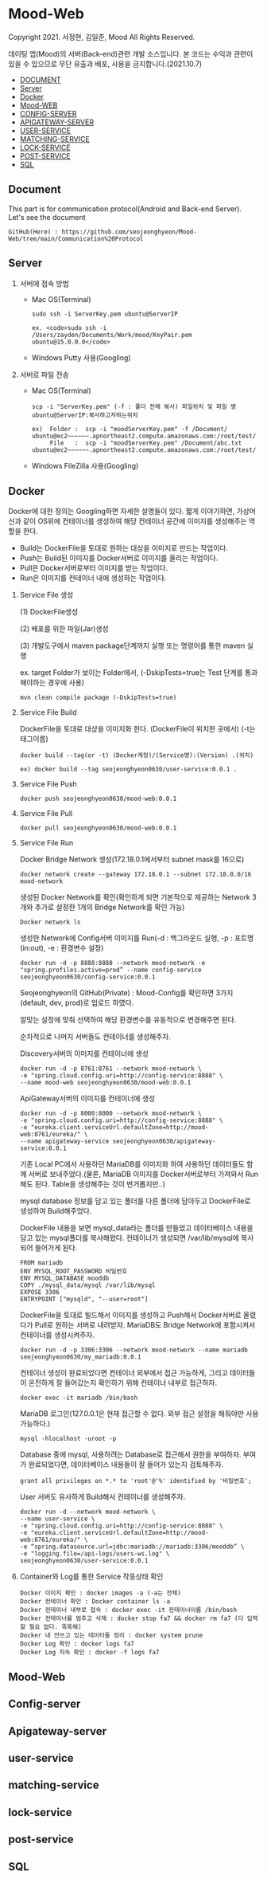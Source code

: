 # Mood-Web
  Copyright 2021. 서정현, 김일준, Mood All Rights Reserved.
  
  
  데이팅 앱(Mood)의 서버(Back-end)관련 개발 소스입니다. 본 코드는 수익과 관련이 있을 수 있으므로 무단 유출과 배포, 사용을 금지합니다.(2021.10.7)

* [DOCUMENT](#document)
* [Server](#server)
* [Docker](#docker)
* [Mood-WEB](#mood-web)
* [CONFIG-SERVER](#config-server)
* [APIGATEWAY-SERVER](#apigateway-server)
* [USER-SERVICE](#user-service)
* [MATCHING-SERVICE](#matching-service)
* [LOCK-SERVICE](#lock-service)
* [POST-SERVICE](#post-service)
* [SQL](#sql)


## Document
  This part is for communication protocol(Android and Back-end Server). Let's see the document
  ```
  GitHub(Here) : https://github.com/seojeonghyeon/Mood-Web/tree/main/Communication%20Protocol
  ```

## Server

1. 서버에 접속 방법
   - Mac OS(Terminal)

      ```
      sudo ssh -i ServerKey.pem ubuntu@ServerIP
      ```
      ```
      ex. <code>sudo ssh -i /Users/zayden/Documents/Work/mood/KeyPair.pem ubuntu@15.0.0.0</code>
      ```
   - Windows
      Putty 사용(Googling)


2. 서버로 파일 전송
   - Mac OS(Terminal)
     ```
     scp -i "ServerKey.pem" (-f : 폴더 전체 복사) 파일위치 및 파일 명 ubuntu@ServerIP:복사하고자하는위치
     ```
     ```
     ex)  Folder :  scp -i "moodServerKey.pem" -f /Document/ ubuntu@ec2~~~~~~.apnortheast2.compute.amazonaws.com:/root/test/
          File   :  scp -i "moodServerKey.pem" /Document/abc.txt ubuntu@ec2~~~~~~.apnortheast2.compute.amazonaws.com:/root/test/
     ```
    
   - Windows
      FileZilla 사용(Googling)


## Docker
  Docker에 대한 정의는 Googling하면 자세한 설명들이 있다. 짧게 이야기하면, 가상머신과 같이 OS위에 컨테이너를 생성하여 해당 컨테이너 공간에 이미지를 생성해주는 역할을 한다. 
  + Build는 DockerFile을 토대로 원하는 대상을 이미지로 만드는 작업이다.
  + Push는 Build된 이미지를 Docker서버로 이미지를 올리는 작업이다.   
  + Pull은 Docker서버로부터 이미지를 받는 작업이다.
  + Run은 이미지를 컨테이너 내에 생성하는 작업이다.
  
  
  1. Service File 생성

      (1) DockerFile생성
    
    
      (2) 배포를 위한 파일(Jar)생성
    
    
      (3) 개발도구에서 maven package단계까지 실행 또는 명령어를 통한 maven 실행
    
        ex. target Folder가 보이는 Folder에서, (-DskipTests=true는 Test 단계를 통과해야하는 경우에 사용) 
    
        ```
        mvn clean compile package (-DskipTests=true)   
        ```


  2. Service File Build

     DockerFile을 토대로 대상을 이미지화 한다. 
     (DockerFile이 위치한 곳에서) (-t는 태그이름)
     ```
     docker build --tag(or -t) (Docker계정)/(Service명):(Version) .(위치)
     ```
     ```
     ex) docker build --tag seojeonghyeon0630/user-service:0.0.1 .
     ```
     
  3. Service File Push
     ```
     docker push seojeonghyeon0630/mood-web:0.0.1
     ```


  4. Service File Pull


     ```
     docker pull seojeonghyeon0630/mood-web:0.0.1
     ```

  5. Service File Run

     Docker Bridge Network 생성(172.18.0.1에서부터 subnet mask를 16으로)
     ```
     docker network create --gateway 172.18.0.1 --subnet 172.18.0.0/16 mood-network
     ```
     
     
     생성된 Docker Network를 확인(확인하게 되면 기본적으로 제공하는 Network 3개와 추가로 설정한 1개의 Bridge Network를 확인 가능)
     ```
     Docker network ls
     ```
     
     생성한 Network에 Config서버 이미지를 Run(-d : 백그라운드 실행, -p : 포트명(in:out), -e : 환경변수 설정)
     ```
     docker run -d -p 8888:8888 --network mood-network -e "spring.profiles.active=prod” --name config-service seojeonghyeon0630/config-service:0.0.1
     ```
     Seojeonghyeon의 GitHub(Private) : Mood-Config를 확인하면 3가지(default, dev, prod)로 업로드 하였다.
     
     알맞는 설정에 맞춰 선택하여 해당 환경변수를 유동적으로 변경해주면 된다.
     
     순차적으로 나머지 서버들도 컨테이너를 생성해주자.
     
     
     
     Discovery서버의 이미지를 컨테이너에 생성
     ```
     docker run -d -p 8761:8761 --network mood-network \
     -e "spring.cloud.config.uri=http://config-service:8888" \
     --name mood-web seojeonghyeon0630/mood-web:0.0.1
     ```
     
     ApiGateway서버의 이미지를 컨테이너에 생성
     ```
     docker run -d -p 8000:8000 --network mood-network \
     -e "spring.cloud.config.uri=http://config-service:8888" \
     -e "eureka.client.serviceUrl.defaultZone=http://mood-web:8761/eureka/" \
     --name apigateway-service seojeonghyeon0630/apigateway-service:0.0.1
     ```
     
     기존 Local PC에서 사용하던 MariaDB를 이미지화 하여 사용하던 데이터들도 함께 서버로 보내주었다.(물론, MariaDB 이미지를 Docker서버로부터 가져와서 Run해도 된다. Table을 생성해주는 것이 번거롭지만..)
     
     
     mysql database 정보를 담고 있는 폴더를 다른 폴더에 담아두고 DockerFile로 생성하여 Build해주었다. 
     
     
     DockerFile 내용을 보면 mysql_data라는 폴더를 만들었고 데이터베이스 내용을 담고 있는 mysql폴더를 복사해왔다. 컨테이너가 생성되면 /var/lib/mysql에 복사되어 들어가게 된다.
     ```
     FROM mariadb
     ENV MYSQL_ROOT_PASSWORD 비밀번호
     ENV MYSQL_DATABASE mooddb
     COPY ./mysql_data/mysql /var/lib/mysql
     EXPOSE 3306
     ENTRYPOINT ["mysqld", "--user=root"]
     ```
     DockerFile을 토대로 빌드해서 이미지를 생성하고 Push해서 Docker서버로 올렸다가 Pull로 원하는 서버로 내려받자.
     MariaDB도 Bridge Network에 포함시켜서 컨테이너를 생성시켜주자.
     ```
     docker run -d -p 3306:3306 --network mood-network --name mariadb seojeonghyeon0630/my_mariadb:0.0.1
     ```
     
     컨테이너 생성이 완료되었다면 컨테이너 외부에서 접근 가능하게, 그리고 데이터들이 온전하게 잘 들어갔는지 확인하기 위해 컨테이너 내부로 접근하자. 
     ```
     docker exec -it mariadb /bin/bash
     ```
     
     MariaDB 로그인(127.0.0.1은 현재 접근할 수 없다. 외부 접근 설정을 해줘야만 사용 가능하다.)
     ```
     mysql -hlocalhost -uroot -p
     ```
     
     Database 중에 mysql, 사용하려는 Database로 접근해서 권한을 부여하자. 부여가 완료되었다면, 데이터베이스 내용들이 잘 들어가 있는지 검토해주자.
     ```
     grant all privileges on *.* to 'root'@'%' identified by '비밀번호';
     ```
     
     User 서버도 유사하게 Build해서 컨테이너를 생성해주자. 
     ```
     docker run -d --network mood-network \
     --name user-service \
     -e "spring.cloud.config.uri=http://config-service:8888" \
     -e "eureka.client.serviceUrl.defaultZone=http://mood-web:8761/eureka/" \
     -e “spring.datasource.url=jdbc:mariadb://mariadb:3306/mooddb” \
     -e "logging.file=/api-logs/users-ws.log" \
     seojeonghyeon0630/user-service:0.0.1
     ```


  6. Container와 Log를 통한 Service 작동상태 확인
     ```
     Docker 이미지 확인 : docker images -a (-a는 전체)
     Docker 컨테이너 확인 : Docker container ls -a
     Docker 컨테이너 내부로 접속 : docker exec -it 컨테이너이름 /bin/bash
     Docker 컨테이너를 멈추고 삭제 : docker stop fa7 && docker rm fa7 (다 입력할 필요 없다. 똑똑해)
     Docker 내 안쓰고 있는 데이터들 정리 : docker system prune
     Docker Log 확인 : docker logs fa7
     Docker Log 지속 확인 : docker -f logs fa7
     ```
    



## Mood-Web


## Config-server


## Apigateway-server


## user-service


## matching-service


## lock-service


## post-service


## SQL

